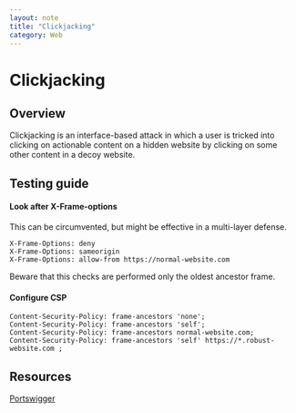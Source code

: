 ```yaml
---
layout: note
title: "Clickjacking"
category: Web
---
```


# Clickjacking

## Overview
Clickjacking is an interface-based attack in which a user is tricked into clicking on actionable content on a hidden website by clicking on some other content in a decoy website.

## Testing guide

#### Look after X-Frame-options
This can be circumvented, but might be effective in a multi-layer defense.
```http
X-Frame-Options: deny
X-Frame-Options: sameorigin
X-Frame-Options: allow-from https://normal-website.com
```
Beware that this checks are performed only the oldest ancestor frame.

#### Configure CSP
```http
Content-Security-Policy: frame-ancestors 'none';
Content-Security-Policy: frame-ancestors 'self';
Content-Security-Policy: frame-ancestors normal-website.com;
Content-Security-Policy: frame-ancestors 'self' https://*.robust-website.com ;
```

## Resources
[Portswigger](https://portswigger.net/web-security/clickjacking)
